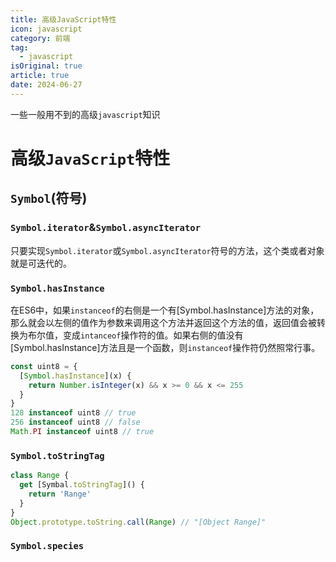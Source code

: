 ```yaml
---
title: 高级JavaScript特性
icon: javascript
category: 前端
tag:
  - javascript
isOriginal: true
article: true
date: 2024-06-27
---
```


一些一般用不到的高级`javascript`知识

<!-- more -->

# 高级`JavaScript`特性

## `Symbol`(符号)

### `Symbol.iterator`&`Symbol.asyncIterator`

只要实现`Symbol.iterator`或`Symbol.asyncIterator`符号的方法，这个类或者对象就是可迭代的。


### `Symbol.hasInstance`

在ES6中，如果`instanceof`的右侧是一个有[Symbol.hasInstance]方法的对象，那么就会以左侧的值作为参数来调用这个方法并返回这个方法的值，返回值会被转换为布尔值，变成`intanceof`操作符的值。如果右侧的值没有[Symbol.hasInstance]方法且是一个函数，则`instanceof`操作符仍然照常行事。

```js
const uint8 = {
  [Symbol.hasInstance](x) {
    return Number.isInteger(x) && x >= 0 && x <= 255
  }
}
128 instanceof uint8 // true
256 instanceof uint8 // false
Math.PI instanceof uint8 // true
```

### `Symbol.toStringTag`

```js
class Range {
  get [Symbal.toStringTag]() {
    return 'Range'
  }
}
Object.prototype.toString.call(Range) // "[Object Range]"
```

### `Symbol.species`